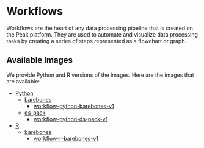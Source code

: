# Workflows
Workflows are the heart of any data processing pipeline that is created on the Peak platform. They are used to automate and visualize data processing tasks by creating a series of steps represented as a flowchart or graph.

## Available Images
We provide Python and R versions of the images. Here are the images that are available:
- [Python](./python)
  - [barebones](./python/barebones)
    - [workflow-python-barebones-v1](./python/barebones/v1)
  - [ds-pack](./python/ds-pack/)
    - [workflow-python-ds-pack-v1](./python//ds-pack/v1/)
- [R](./r)
  - [barebones](./r/barebones)
    - [workflow-r-barebones-v1](./r/barebones/v1)
